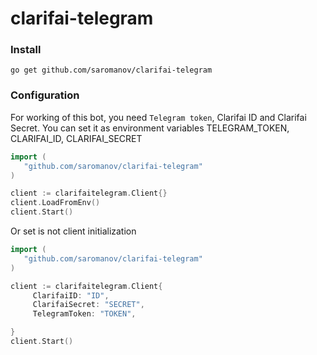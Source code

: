 # clarifai-telegram

### Install
```go get github.com/saromanov/clarifai-telegram```

### Configuration
For working of this bot, you need ```Telegram token```, Clarifai ID and Clarifai Secret. You can set it as environment variables TELEGRAM_TOKEN, CLARIFAI_ID, CLARIFAI_SECRET

```go
import (
   "github.com/saromanov/clarifai-telegram"
)

client := clarifaitelegram.Client{}
client.LoadFromEnv()
client.Start()
```

Or set is not client initialization
```go
import (
   "github.com/saromanov/clarifai-telegram"
)

client := clarifaitelegram.Client{
	 ClarifaiID: "ID",
	 ClarifaiSecret: "SECRET",
	 TelegramToken: "TOKEN",

}
client.Start()
```